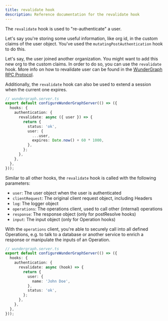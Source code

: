 ```yaml
---
title: revalidate hook
description: Reference documentation for the revalidate hook
---
```


The `revalidate` hook is used to "re-authenticate" a user.

Let's say you're storing some useful information,
like org id, in the custom claims of the user object.
You've used the `mutatingPostAuthentication` hook to do this.

Let's say, the user joined another organization.
You might want to add this new org to the custom claims.
In order to do so, you can use the `revalidate` hook.
More info on how to revalidate user can be found in the [WunderGraph RPC Protocol](/docs/architecture/wundergraph-rpc-protocol-explained#cookie-based-authentication).

Additionally, the `revalidate` hook can also be used to extend a session when the
current one expires.

```typescript
// wundergraph.server.ts
export default configureWunderGraphServer(() => ({
  hooks: {
    authentication: {
      revalidate: async ({ user }) => {
        return {
          status: 'ok',
          user: {
            ...user,
            expires: Date.now() + 60 * 1000,
          },
        };
      },
    },
  },
}));
```

Similar to all other hooks,
the `revalidate` hook is called with the following parameters:

- `user`: The user object when the user is authenticated
- `clientRequest`: The original client request object, including Headers
- `log`: The logger object
- `operations`: The operations client, used to call other (internal) operations
- `response`: The response object (only for postResolve hooks)
- `input`: The input object (only for Operation hooks)

With the `operations` client,
you're able to securely call into all defined Operations,
e.g. to talk to a database or another service to enrich a response or manipulate the inputs of an Operation.

```typescript
// wundergraph.server.ts
export default configureWunderGraphServer(() => ({
  hooks: {
    authentication: {
      revalidate: async (hook) => {
        return {
          user: {
            name: 'John Doe',
          },
          status: 'ok',
        };
      },
    },
  },
}));
```

